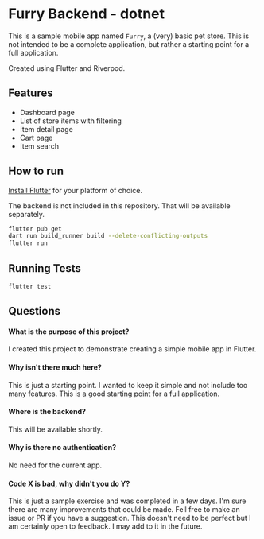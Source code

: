 # Furry Backend - dotnet
This is a sample mobile app named `Furry`, a (very) basic pet store. This is not intended to be a complete application, but rather a starting point for a full application.

Created using Flutter and Riverpod.

## Features
- Dashboard page
- List of store items with filtering
- Item detail page
- Cart page
- Item search

## How to run
[Install Flutter](https://docs.flutter.dev/get-started/install) for your platform of choice.

The backend is not included in this repository. That will be available separately.

```bash
flutter pub get
dart run build_runner build --delete-conflicting-outputs
flutter run
```

## Running Tests
```bash
flutter test
```

## Questions
#### What is the purpose of this project?
I created this project to demonstrate creating a simple mobile app in Flutter.

#### Why isn't there much here?
This is just a starting point. I wanted to keep it simple and not include too many features. This is a good starting point for a full application.

#### Where is the backend?
This will be available shortly.

#### Why is there no authentication?
No need for the current app.

#### Code X is bad, why didn't you do Y?
This is just a sample exercise and was completed in a few days. I'm sure there are many improvements that could be made. Fell free to make an issue or PR if you have a suggestion. This doesn't need to be perfect but I am certainly open to feedback. I may add to it in the future.